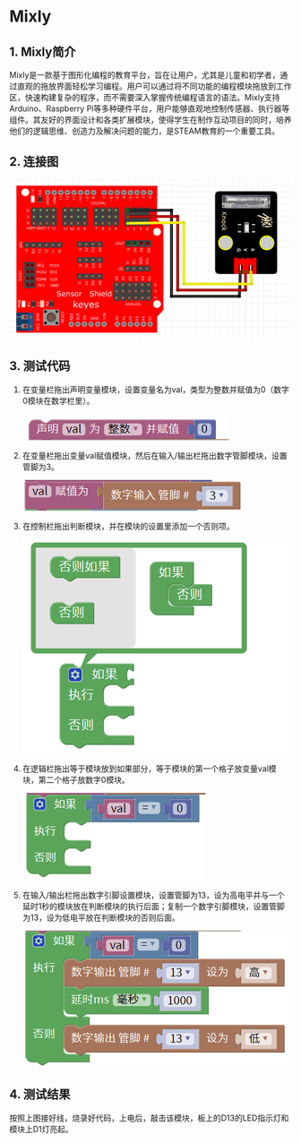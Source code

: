 # Mixly


## 1. Mixly简介  

Mixly是一款基于图形化编程的教育平台，旨在让用户，尤其是儿童和初学者，通过直观的拖放界面轻松学习编程。用户可以通过将不同功能的编程模块拖放到工作区，快速构建复杂的程序，而不需要深入掌握传统编程语言的语法。Mixly支持Arduino、Raspberry Pi等多种硬件平台，用户能够直观地控制传感器、执行器等组件。其友好的界面设计和各类扩展模块，使得学生在制作互动项目的同时，培养他们的逻辑思维、创造力及解决问题的能力，是STEAM教育的一个重要工具。  

## 2. 连接图  

![](media/3503d084c89e5c1b99d72b0aceefc6af.png)  

## 3. 测试代码  

1. 在变量栏拖出声明变量模块，设置变量名为val，类型为整数并赋值为0（数字0模块在数学栏里）。  

   ![](media/eb44d11cec321cd6b369709519bf0c66.png)  

2. 在变量栏拖出变量val赋值模块，然后在输入/输出栏拖出数字管脚模块，设置管脚为3。  

   ![](media/da7829d03615987b054b693dc0d627f5.png)  

3. 在控制栏拖出判断模块，并在模块的设置里添加一个否则项。  

   ![](media/264b456d03d7cfe43a134b027fd414cb.png)  

4. 在逻辑栏拖出等于模块放到如果部分，等于模块的第一个格子放变量val模块，第二个格子放数字0模块。  

   ![](media/d5732487ab26a4de136157fec0a4fa99.png)  

5. 在输入/输出栏拖出数字引脚设置模块，设置管脚为13，设为高电平并与一个延时1秒的模块放在判断模块的执行后面；复制一个数字引脚模块，设置管脚为13，设为低电平放在判断模块的否则后面。  

   ![](media/c5eed46abac37df9820c5962e3782b97.png)  

## 4. 测试结果  

按照上图接好线，烧录好代码，上电后，敲击该模块，板上的D13的LED指示灯和模块上D1灯亮起。



